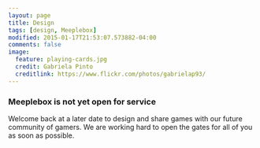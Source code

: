 ```yaml
---
layout: page
title: Design
tags: [design, Meeplebox]
modified: 2015-01-17T21:53:07.573882-04:00
comments: false
image:
  feature: playing-cards.jpg
  credit: Gabriela Pinto
  creditlink: https://www.flickr.com/photos/gabrielap93/
---
```


### Meeplebox is not yet open for service

Welcome back at a later date to design and share games with our future community of gamers. We are working hard to open the gates for all of you as soon as possible.